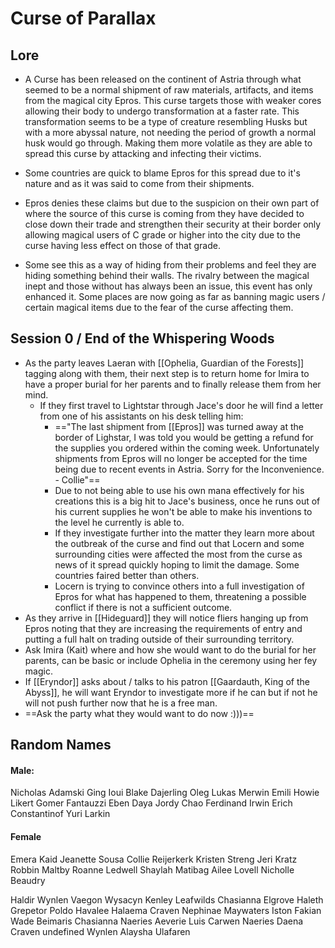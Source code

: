 # Curse of Parallax

## Lore

- A Curse has been released on the continent of Astria through what seemed to be a normal shipment of raw materials, artifacts, and items from the magical city Epros. This curse targets those with weaker cores allowing their body to undergo transformation at a faster rate. This transformation seems to be a type of creature resembling Husks but with a more abyssal nature, not needing the period of growth a normal husk would go through. Making them more volatile as they are able to spread this curse by attacking and infecting their victims.

- Some countries are quick to blame Epros for this spread due to it's nature and as it was said to come from their shipments.

- Epros denies these claims but due to the suspicion on their own part of where the source of this curse is coming from they have decided to close down their trade and strengthen their security at their border only allowing magical users of C grade or higher into the city due to the curse having less effect on those of that grade.

- Some see this as a way of hiding from their problems and feel they are hiding something behind their walls. The rivalry between the magical inept and those without has always been an issue, this event has only enhanced it. Some places are now going as far as banning magic users / certain magical items due to the fear of the curse affecting them.

## Session 0 / End of the Whispering Woods

- As the party leaves Laeran with [[Ophelia, Guardian of the Forests]] tagging along with them, their next step is to return home for Imira to have a proper burial for her parents and to finally release them from her mind.
	- If they first travel to Lightstar through Jace's door he will find a letter from one of his assistants on his desk telling him:
		- =="The last shipment from [[Epros]] was turned away at the border of Lighstar, I was told you would be getting a refund for the supplies you ordered within the coming week. Unfortunately shipments from Epros will no longer be accepted for the time being due to recent events in Astria. Sorry for the Inconvenience. - Collie"== 
		- Due to not being able to use his own mana effectively for his creations this is a big hit to Jace's business, once he runs out of his current supplies he won't be able to make his inventions to the level he currently is able to.
		- If they investigate further into the matter they learn more about the outbreak of the curse and find out that Locern and some surrounding cities were affected the most from the curse as news of it spread quickly hoping to limit the damage. Some countries faired better than others.
		- Locern is trying to convince others into a full investigation of Epros for what has happened to them, threatening a possible conflict if there is not a sufficient outcome.
- As they arrive in [[Hideguard]] they will notice fliers hanging up from Epros noting that they are increasing the requirements of entry and putting a full halt on trading outside of their surrounding territory.
- Ask Imira (Kait) where and how she would want to do the burial for her parents, can be basic or include Ophelia in the ceremony using her fey magic.
- If [[Eryndor]] asks about / talks to his patron [[Gaardauth, King of the Abyss]], he will want Eryndor to investigate more if he can but if not he will not push further now that he is a free man.
- ==Ask the party what they would want to do now :)))==


## Random Names

#### Male:
Nicholas Adamski
Ging Ioui
Blake Dajerling
Oleg Lukas
Merwin Emili
Howie Likert
Gomer Fantauzzi
Eben Daya
Jordy Chao
Ferdinand Irwin
Erich Constantinof
Yuri Larkin

#### Female
Emera Kaid
Jeanette Sousa
Collie Reijerkerk
Kristen Streng
Jeri Kratz
Robbin Maltby
Roanne Ledwell
Shaylah Matibag
Ailee Lovell
Nicholle Beaudry



Haldir Wynlen
Vaegon Wysacyn
Kenley Leafwilds
Chasianna Elgrove
Haleth Grepetor
Poldo Havalee
Halaema Craven
Nephinae Maywaters
Iston Fakian
Wade Beimaris
Chasianna Naeries
Aeverie Luis
Carwen Naeries
Daena Craven
undefined Wynlen
Alaysha Ulafaren